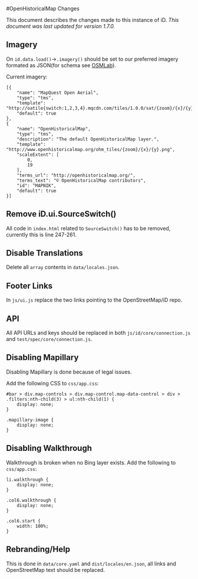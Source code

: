 #OpenHistoricalMap Changes

This document describes the changes made to this instance of iD. *This document was last updated for version 1.7.0.*

## Imagery

On `id.data.load()`->`.imagery()` should be set to our preferred imagery formated as JSON(for schema see [OSMLab](https://github.com/osmlab/editor-imagery-index/blob/gh-pages/schema.json)).

Current imagery:

```
[{
    "name": "MapQuest Open Aerial",
    "type": "tms",
    "template": "http://oatile{switch:1,2,3,4}.mqcdn.com/tiles/1.0.0/sat/{zoom}/{x}/{y}.png",
    "default": true
},
{
    "name": "OpenHistoricalMap",
    "type": "tms",
    "description": "The default OpenHistoricalMap layer.",
    "template": "http://www.openhistoricalmap.org/ohm_tiles/{zoom}/{x}/{y}.png",
    "scaleExtent": [
        0,
        19
    ],
    "terms_url": "http://openhistoricalmap.org/",
    "terms_text": "© OpenHistoricalMap contributors",
    "id": "MAPNIK",
    "default": true
}]
```

## Remove iD.ui.SourceSwitch()

All code in `index.html` related to `SourceSwitch()` has to be removed, currently this is line 247-261.

## Disable Translations
Delete all `array` contents in `data/locales.json`.

## Footer Links

In `js/ui.js` replace the two links pointing to the OpenStreetMap/iD repo.

## API

All API URLs and keys should be replaced in both `js/id/core/connection.js` and `test/spec/core/connection.js`.

## Disabling Mapillary

Disabling Mapillary is done because of legal issues.

Add the following CSS to `css/app.css`:

```
#bar > div.map-controls > div.map-control.map-data-control > div > .filters:nth-child(3) > ul:nth-child(1) {
    display: none;
}

.mapillary-image {
    display: none;
}
```

## Disabling Walkthrough

Walkthrough is broken when no Bing layer exists. Add the following to `css/app.css`:

```
li.walkthrough {
    display: none;
}

.col6.walkthrough {
    display: none;
}

.col6.start {
    width: 100%;
}
```

## Rebranding/Help

This is done in `data/core.yaml` and `dist/locales/en.json`, all links and OpenStreetMap text should be replaced.
